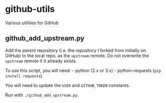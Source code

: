 github-utils
============

Various utilities for GitHub


github_add_upstream.py
----------------------

Add the *parent* repository (i.e. the repository I forked from initially on GitHub) to the
local repo, as the `upstream` remote. Do not overwrite the `upstream` remote if it already
exists.

To use this script, you will need:
    - python (2.x or 3.x)
    - python-requests (`pip install requests`)

You will need to update the `USER` and `GITHUB_TOKEN` constants.

Run with `./github_add_upstream.py`.
